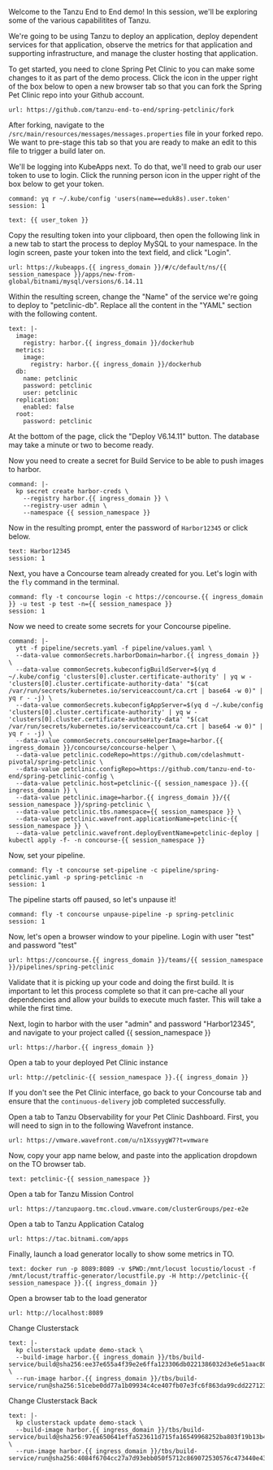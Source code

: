 Welcome to the Tanzu End to End demo!  In this session, we'll be exploring some of the various capabilitites of Tanzu.

We're going to be using Tanzu to deploy an application, deploy dependent services for that application, observe the metrics for that application and supporting infrastructure, and manage the cluster hosting that application.

To get started, you need to clone Spring Pet Clinic to you can make some changes to it as part of the demo process.  Click the icon in the upper right of the box below to open a new browser tab so that you can fork the Spring Pet Clinic repo into your Github account.
```dashboard:open-url
url: https://github.com/tanzu-end-to-end/spring-petclinic/fork
```
After forking, navigate to the `/src/main/resources/messages/messages.properties` file in your forked repo.  We want to pre-stage this tab so that you are ready to make an edit to this file to trigger a build later on.

We'll be logging into KubeApps next.  To do that, we'll need to grab our user token to use to login.  Click the running person icon in the upper right of the box below to get your token.
```terminal:execute
command: yq r ~/.kube/config 'users(name==eduk8s).user.token'
session: 1
```

```workshop:copy
text: {{ user_token }}
```

Copy the resulting token into your clipboard, then open the following link in a new tab to start the process to deploy MySQL to your namespace. In the login screen, paste your token into the text field, and click "Login".  
```dashboard:open-url
url: https://kubeapps.{{ ingress_domain }}/#/c/default/ns/{{ session_namespace }}/apps/new-from-global/bitnami/mysql/versions/6.14.11
```

Within the resulting screen, change the "Name" of the service we're going to deploy to "petclinic-db".  Replace all the content in the "YAML" section with the following content.
```workshop:copy
text: |-
  image:
    registry: harbor.{{ ingress_domain }}/dockerhub
  metrics:
    image:
      registry: harbor.{{ ingress_domain }}/dockerhub
  db:
    name: petclinic
    password: petclinic
    user: petclinic
  replication:
    enabled: false
  root:
    password: petclinic
```
At the bottom of the page, click the "Deploy V6.14.11" button.  The database may take a minute or two to become ready.  

Now you need to create a secret for Build Service to be able to push images to harbor.
```terminal:execute
command: |-
  kp secret create harbor-creds \
    --registry harbor.{{ ingress_domain }} \
    --registry-user admin \
    --namespace {{ session_namespace }}
```

Now in the resulting prompt, enter the password of `Harbor12345` or click below.
```terminal:input
text: Harbor12345
session: 1
```

Next, you have a Concourse team already created for you.  Let's login with the `fly` command in the terminal.
```terminal:execute
command: fly -t concourse login -c https://concourse.{{ ingress_domain }} -u test -p test -n={{ session_namespace }}
session: 1
```
Now we need to create some secrets for your Concourse pipeline.
```terminal:execute
command: |-
  ytt -f pipeline/secrets.yaml -f pipeline/values.yaml \
  --data-value commonSecrets.harborDomain=harbor.{{ ingress_domain }} \
  --data-value commonSecrets.kubeconfigBuildServer=$(yq d ~/.kube/config 'clusters[0].cluster.certificate-authority' | yq w - 'clusters[0].cluster.certificate-authority-data' "$(cat /var/run/secrets/kubernetes.io/serviceaccount/ca.crt | base64 -w 0)" | yq r - -j) \
  --data-value commonSecrets.kubeconfigAppServer=$(yq d ~/.kube/config 'clusters[0].cluster.certificate-authority' | yq w - 'clusters[0].cluster.certificate-authority-data' "$(cat /var/run/secrets/kubernetes.io/serviceaccount/ca.crt | base64 -w 0)" | yq r - -j) \
  --data-value commonSecrets.concourseHelperImage=harbor.{{ ingress_domain }}/concourse/concourse-helper \
  --data-value petclinic.codeRepo=https://github.com/cdelashmutt-pivotal/spring-petclinic \
  --data-value petclinic.configRepo=https://github.com/tanzu-end-to-end/spring-petclinic-config \
  --data-value petclinic.host=petclinic-{{ session_namespace }}.{{ ingress_domain }} \
  --data-value petclinic.image=harbor.{{ ingress_domain }}/{{ session_namespace }}/spring-petclinic \
  --data-value petclinic.tbs.namespace={{ session_namespace }} \
  --data-value petclinic.wavefront.applicationName=petclinic-{{ session_namespace }} \
  --data-value petclinic.wavefront.deployEventName=petclinic-deploy | kubectl apply -f- -n concourse-{{ session_namespace }}
```

Now, set your pipeline.
```terminal:execute
command: fly -t concourse set-pipeline -c pipeline/spring-petclinic.yaml -p spring-petclinic -n
session: 1
```

The pipeline starts off paused, so let's unpause it!
```terminal:execute
command: fly -t concourse unpause-pipeline -p spring-petclinic
session: 1
```

Now, let's open a browser window to your pipeline.  Login with user "test" and password "test"
```dashboard:open-url
url: https://concourse.{{ ingress_domain }}/teams/{{ session_namespace }}/pipelines/spring-petclinic
```
Validate that it is picking up your code and doing the first build.  It is important to let this process complete so that it can pre-cache all your dependencies and allow your builds to execute much faster.  This will take a while the first time.

Next, login to harbor with the user "admin" and password "Harbor12345", and navigate to your project called {{ session_namespace }}
```dashboard:open-url
url: https://harbor.{{ ingress_domain }}
```

Open a tab to your deployed Pet Clinic instance
```dashboard:open-url
url: http://petclinic-{{ session_namespace }}.{{ ingress_domain }}
```
If you don't see the Pet Clinic interface, go back to your Concourse tab and ensure that the `continuous-delivery` job completed successfully.

Open a tab to Tanzu Observability for your Pet Clinic Dashboard.  First, you will need to sign in to the following Wavefront instance.
```dashboard:open-url
url: https://vmware.wavefront.com/u/n1XssyygW7?t=vmware
```
Now, copy your app name below, and paste into the application dropdown on the TO browser tab.
```workshop:copy
text: petclinic-{{ session_namespace }}
```

Open a tab for Tanzu Mission Control
```dashboard:open-url
url: https://tanzupaorg.tmc.cloud.vmware.com/clusterGroups/pez-e2e
```

Open a tab to Tanzu Application Catalog
```dashboard:open-url
url: https://tac.bitnami.com/apps
```

Finally, launch a load generator locally to show some metrics in TO.
```workshop:copy
text: docker run -p 8089:8089 -v $PWD:/mnt/locust locustio/locust -f /mnt/locust/traffic-generator/locustfile.py -H http://petclinic-{{ session_namespace }}.{{ ingress_domain }}
```
Open a browser tab to the load generator
```dashboard:open-url
url: http://localhost:8089
```

Change Clusterstack
```workshop:copy
text: |-
  kp clusterstack update demo-stack \
  --build-image harbor.{{ ingress_domain }}/tbs/build-service/build@sha256:ee37e655a4f39e2e6ffa123306db0221386032d3e6e51aac809823125b0a400e \
  --run-image harbor.{{ ingress_domain }}/tbs/build-service/run@sha256:51cebe0dd77a1b09934c4ce407fb07e3fc6f863da99cdd227123d7bfc7411efa
```

Change Clusterstack Back
```workshop:copy
text: |-
  kp clusterstack update demo-stack \
  --build-image harbor.{{ ingress_domain }}/tbs/build-service/build@sha256:97ea650641effa523611d715fa16549968252ba803f19b13b4e9d5821708aea6 \
  --run-image harbor.{{ ingress_domain }}/tbs/build-service/run@sha256:4084f6704cc27a7d93ebb050f5712c869072530576c473440e43c311c0c802f7
```